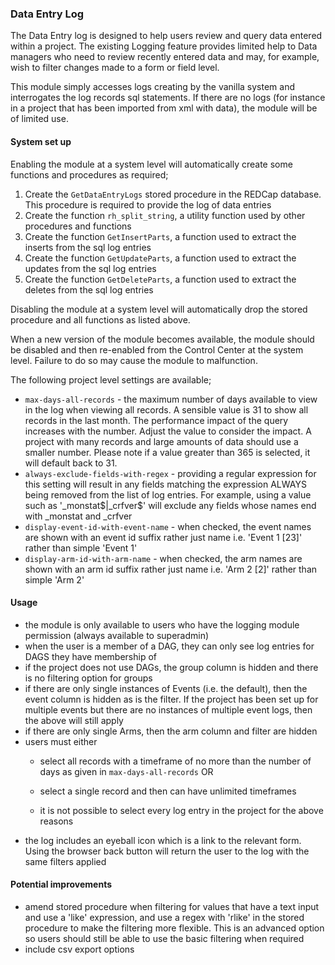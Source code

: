### Data Entry Log ###

The Data Entry log is designed to help users review and query data entered within a project. The existing Logging
feature provides limited help to Data managers who need to review recently entered data and may, for example, wish to
filter changes made to a form or field level.

This module simply accesses logs creating by the vanilla system and interrogates the log records sql statements. If 
there are no logs (for instance in a project that has been imported from xml with data), the module will be of limited
use.

#### System set up ####

Enabling the module at a system level will automatically create some functions and procedures as required;
1. Create the `GetDataEntryLogs` stored procedure in the REDCap database. This procedure is required to provide the log
   of data entries
1. Create the function `rh_split_string`, a utility function used by other procedures and functions
1. Create the function `GetInsertParts`, a function used to extract the inserts from the sql log entries
1. Create the function `GetUpdateParts`, a function used to extract the updates from the sql log entries
1. Create the function `GetDeleteParts`, a function used to extract the deletes from the sql log entries

Disabling the module at a system level will automatically drop the stored procedure and all functions as listed above.

When a new version of the module becomes available, the module should be disabled and then re-enabled from the Control Center at the system level. Failure to do so may cause the module to malfunction.

The following project level settings are available;

- `max-days-all-records` - the maximum number of days available to view in the log when viewing all records. A sensible
  value is 31 to show all records in the last month. The performance impact of the query increases with the number. 
  Adjust the value to consider the impact. A project with many records and large amounts of data should use a smaller 
  number. Please note if a value greater than 365 is selected, it will default back to 31.
- `always-exclude-fields-with-regex` - providing a regular expression for this setting will result in any fields 
  matching the expression ALWAYS being removed from the list of log entries. For example, using a value such as
  '_monstat\$|_crfver\$' will exclude any fields whose names end with _monstat and _crfver
- `display-event-id-with-event-name` - when checked, the event names are shown with an event id suffix rather just name 
  i.e. 'Event 1 [23]' rather than simple 'Event 1'
- `display-arm-id-with-arm-name` - when checked, the arm names are shown with an arm id suffix rather just name
    i.e. 'Arm 2 [2]' rather than simple 'Arm 2'

#### Usage ####

- the module is only available to users who have the logging module permission (always available to superadmin)
- when the user is a member of a DAG, they can only see log entries for DAGS they have membership of	
- if the project does not use DAGs, the group column is hidden and there is no filtering option for groups
- if there are only single instances of Events (i.e. the default), then the event column is hidden as is the filter. If 
  the project has been set up for multiple events but there are no instances of multiple event logs, then the above will 
  still apply
- if there are only single Arms, then the arm column and filter are hidden
- users must either
	- select all records with a timeframe of no more than the number of days as given in `max-days-all-records`
	OR
	- select a single record and then can have unlimited timeframes
	
	- it is not possible to select every log entry in the project for the above reasons
-  the log includes an eyeball icon which is a link to the relevant form. Using the browser back button will return the
  user to the log with the same filters applied


#### Potential improvements ####

- amend stored procedure when filtering for values that have a text input and use a 'like' expression, and use a regex
  with 'rlike' in the stored procedure to make the filtering more flexible. This is an advanced option so users should
  still be able to use the basic filtering when required
- include csv export options